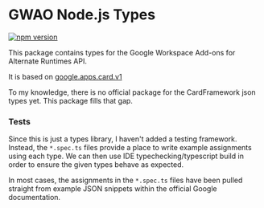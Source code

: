 # GWAO Node.js Types

[![npm version](https://badge.fury.io/js/%40gctools-components%2Fgwao-nodejs-types.svg)](https://badge.fury.io/js/%40gctools-components%2Fgwao-nodejs-types)

This package contains types for the Google Workspace Add-ons for Alternate Runtimes API.

It is based on [google.apps.card.v1](https://developers.google.com/workspace/add-ons/reference/rpc/google.apps.card.v1#index)

To my knowledge, there is no official package for the CardFramework json types yet. This package fills that gap.

### Tests

Since this is just a types library, I haven't added a testing framework. Instead, the `*.spec.ts` files provide a place to write example assignments using each type. We can then use IDE typechecking/typescript build in order to ensure the given types behave as expected.

In most cases, the assignments in the `*.spec.ts` files have been pulled straight from example JSON snippets within the official Google documentation.
